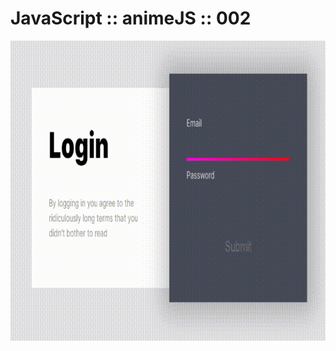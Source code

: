 # JavaScript :: animeJS :: 002

<img src="https://github.com/fabiomarotti/Algoritmos/blob/main/em%20JavaScript/animeJS/002/assets/animeJS_002.gif" width="640" height="480" />

